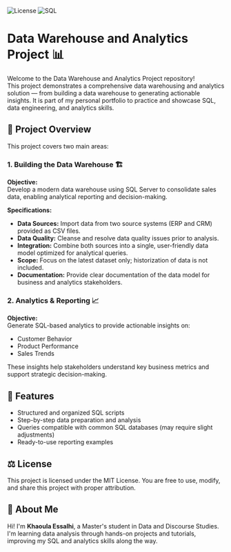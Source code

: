 ![License](https://img.shields.io/badge/License-MIT-blue) ![SQL](https://img.shields.io/badge/SQL-Scripts-green)

# Data Warehouse and Analytics Project 📊

Welcome to the Data Warehouse and Analytics Project repository!  
This project demonstrates a comprehensive data warehousing and analytics solution — from building a data warehouse to generating actionable insights. It is part of my personal portfolio to practice and showcase SQL, data engineering, and analytics skills.

## 🚀 Project Overview

This project covers two main areas:

### 1. Building the Data Warehouse  🏗️

**Objective:**  
Develop a modern data warehouse using SQL Server to consolidate sales data, enabling analytical reporting and decision-making.

**Specifications:**
- **Data Sources:** Import data from two source systems (ERP and CRM) provided as CSV files.  
- **Data Quality:** Cleanse and resolve data quality issues prior to analysis.  
- **Integration:** Combine both sources into a single, user-friendly data model optimized for analytical queries.  
- **Scope:** Focus on the latest dataset only; historization of data is not included.  
- **Documentation:** Provide clear documentation of the data model for business and analytics stakeholders.

### 2. Analytics & Reporting  📈

**Objective:**  
Generate SQL-based analytics to provide actionable insights on:

- Customer Behavior  
- Product Performance  
- Sales Trends  

These insights help stakeholders understand key business metrics and support strategic decision-making.

## 🧩 Features

- Structured and organized SQL scripts  
- Step-by-step data preparation and analysis  
- Queries compatible with common SQL databases (may require slight adjustments)  
- Ready-to-use reporting examples  

## ⚖️ License

This project is licensed under the MIT License. You are free to use, modify, and share this project with proper attribution.

## 🌟 About Me

Hi! I'm **Khaoula Essalhi**, a Master's student in Data and Discourse Studies. I'm learning data analysis through hands-on projects and tutorials, improving my SQL and analytics skills along the way.



